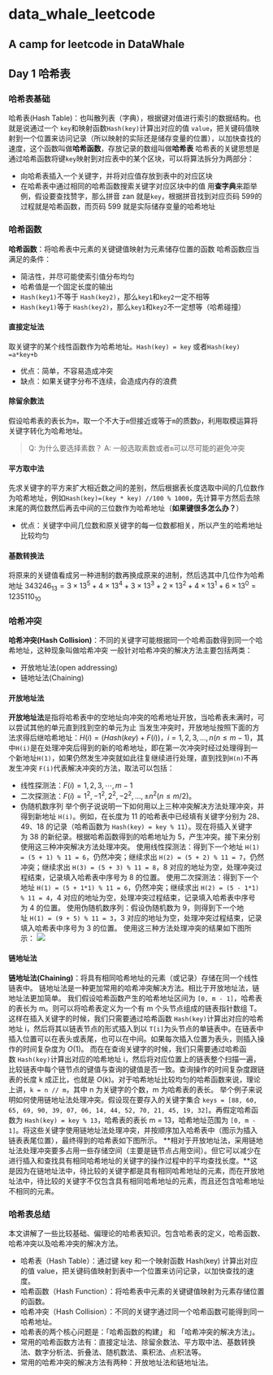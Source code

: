 # data_whale_leetcode
A camp for leetcode in DataWhale
---
## Day 1  哈希表
### 哈希表基础
哈希表(Hash Table)：也叫散列表（字典），根据键对值进行索引的数据结构。也就是说通过一个 `key`和映射函数`Hash(key)`计算出对应的值 `value`，把关键码值映射到一个位置来访问记录（所以映射的实际还是储存变量的位置），以加快查找的速度，这个函数叫做**哈希函数**，存放记录的数组叫做**哈希表**
哈希表的关键思想是通过哈希函数将键`key`映射到对应表中的某个区块，可以将算法拆分为两部分：
- 向哈希表插入一个关键字，并将对应值存放到表中的对应区块
- 在哈希表中通过相同的哈希函数搜索关键字对应区块中的值
用**查字典**来距举例，假设要查找赞字，那么拼音 zan 就是`key`，根据拼音找到对应页码 599的过程就是哈希函数，而页码 599 就是实际储存变量的哈希地址
### 哈希函数
**哈希函数**：将哈希表中元素的关键键值映射为元素储存位置的函数
哈希函数应当满足的条件：
- 简洁性，并尽可能使索引值分布均匀
- 哈希值是一个固定长度的输出
- `Hash(key1)`不等于 `Hash(key2)`，那么`key1`和`key2`一定不相等
- `Hash(key1)`等于 `Hash(key2)`，那么`key1`和`key2`不一定想等（哈希碰撞）
#### 直接定址法
取关键字的某个线性函数作为哈希地址。`Hash(key) = key` 或者`Hash(key) =a*key+b `
- 优点：简单，不容易造成冲突
- 缺点：如果关键字分布不连续，会造成内存的浪费
#### 除留余数法
假设哈希表的表长为`m`，取一个不大于`m`但接近或等于`m`的质数`p`，利用取模运算将关键字转化为哈希地址。
>Q: 为什么要选择素数？
> A: 一般选取素数或者`m`可以尽可能的避免冲突
#### 平方取中法
先求关键字的平方来扩大相近数之间的差别，然后根据表长度选取中间的几位数作为哈希地址，例如`Hash(key)=(key * key) //100 % 1000`，先计算平方然后去除末尾的两位数然后再去中间的三位数作为哈希地址（**如果键很多怎么办？**）
- 优点：关键字中间几位数和原关键字的每一位数都相关，所以产生的哈希地址比较均匀

#### 基数转换法
将原来的关键值看成另一种进制的数再换成原来的进制，然后选其中几位作为哈希地址 
$343246_{13} = 3 \times 13^5 + 4 \times 13^4 + 3 \times 13^3 + 2 \times 13^2 + 4 \times 13^1 + 6 \times 13^0 = 1235110_{10}$
### 哈希冲突
**哈希冲突(Hash Collision)**：不同的关键字可能根据同一个哈希函数得到同一个哈希地址，这种现象叫做哈希冲突
一般针对哈希冲突的解决方法主要包括两类：
- 开放地址法(open addressing)
- 链地址法(Chaining)
#### 开放地址法
**开放地址法**是指将哈希表中的空地址向冲突的哈希地址开放，当哈希表未满时，可以尝试其他的单元直到找到空的单元为止
当发生冲突时，开放地址按照下面的方法求得后继哈希地址：$H(i) = (Hash(key)+F(i))%m$，$i=1,2,3,...,n(n\leq m-1)$，其中`H(i)`是在处理冲突后得到的新的哈希地址，即在第一次冲突时经过处理得到一个新地址`H(1)`，如果仍然发生冲突就如此往复继续进行处理，直到找到`H(n)`不再发生冲突
`F(i)`代表解决冲突的方法，取法可以包括：
- 线性探测法：$F(i)=1,2,3,\cdots,m-1$
- 二次探测法：$F(i) = 1^2, -1^2, 2^2, -2^2, ..., \pm n^2(n \le m / 2)$。
- 伪随机数序列
举个例子说说明一下如何用以上三种冲突解决方法处理冲突，并得到新地址 `H(i)`。例如，在长度为 11 的哈希表中已经填有关键字分别为 28、49、18 的记录（哈希函数为 `Hash(key) = key % 11`）。现在将插入关键字为 38 的新纪录。根据哈希函数得到的哈希地址为 5，产生冲突。接下来分别使用这三种冲突解决方法处理冲突。
使用线性探测法：得到下一个地址 `H(1) = (5 + 1) % 11 = 6`，仍然冲突；继续求出 `H(2) = (5 + 2) % 11 = 7`，仍然冲突；继续求出 `H(3) = (5 + 3) % 11 = 8`，8 对应的地址为空，处理冲突过程结束，记录填入哈希表中序号为 8 的位置。
使用二次探测法：得到下一个地址 `H(1) = (5 + 1*1) % 11 = 6`，仍然冲突；继续求出 `H(2) = (5 - 1*1) % 11 = 4`，4 对应的地址为空，处理冲突过程结束，记录填入哈希表中序号为 4 的位置。
使用伪随机数序列：假设伪随机数为 9，则得到下一个地址 `H(1) = (9 + 5) % 11 = 3`，3 对应的地址为空，处理冲突过程结束，记录填入哈希表中序号为 3 的位置。
使用这三种方法处理冲突的结果如下图所示：
![](/_image/2022-05-16/72fd6d4ad61e0eff4f06e5894e8dc707.png?c=1)
#### 链地址法
**链地址法(Chaining)**：将具有相同哈希地址的元素（或记录）存储在同一个线性链表中。
链地址法是一种更加常用的哈希冲突解决方法。相比于开放地址法，链地址法更加简单。
我们假设哈希函数产生的哈希地址区间为 `[0, m - 1]`，哈希表的表长为 m。则可以将哈希表定义为一个有 m 个头节点组成的链表指针数组 T。
这样在插入关键字的时候，我们只需要通过哈希函数 `Hash(key)`计算出对应的哈希地址 i，然后将其以链表节点的形式插入到以 `T[i]`为头节点的单链表中。在链表中插入位置可以在表头或表尾，也可以在中间。如果每次插入位置为表头，则插入操作的时间复杂度为 $O(1)$。
而在在查询关键字的时候，我们只需要通过哈希函数 `Hash(key)`计算出对应的哈希地址 i，然后将对应位置上的链表整个扫描一遍，比较链表中每个链节点的键值与查询的键值是否一致。查询操作的时间复杂度跟链表的长度 k 成正比，也就是 $O(k)$。对于哈希地址比较均匀的哈希函数来说，理论上讲，`k = n // m`，其中 n 为关键字的个数，m 为哈希表的表长。
举个例子来说明如何使用链地址法处理冲突。假设现在要存入的关键字集合 `keys = [88, 60, 65, 69, 90, 39, 07, 06, 14, 44, 52, 70, 21, 45, 19, 32]`。再假定哈希函数为 `Hash(key) = key % 13`，哈希表的表长 m = 13，哈希地址范围为 `[0, m - 1]`。将这些关键字使用链地址法处理冲突，并按顺序加入哈希表中（图示为插入链表表尾位置），最终得到的哈希表如下图所示。
**相对于开放地址法，采用链地址法处理冲突要多占用一些存储空间（主要是链节点占用空间）。但它可以减少在进行插入和查找具有相同哈希地址的关键字的操作过程中的平均查找长度。**这是因为在链地址法中，待比较的关键字都是具有相同哈希地址的元素，而在开放地址法中，待比较的关键字不仅包含具有相同哈希地址的元素，而且还包含哈希地址不相同的元素。
### 哈希表总结
本文讲解了一些比较基础、偏理论的哈希表知识。包含哈希表的定义，哈希函数、哈希冲突以及哈希冲突的解决方法。
- 哈希表（Hash Table）：通过键 key 和一个映射函数 Hash(key) 计算出对应的值 value，把关键码值映射到表中一个位置来访问记录，以加快查找的速度。
- 哈希函数（Hash Function）：将哈希表中元素的关键键值映射为元素存储位置的函数。
- 哈希冲突（Hash Collision）：不同的关键字通过同一个哈希函数可能得到同一哈希地址。
- 哈希表的两个核心问题是：「哈希函数的构建」 和 「哈希冲突的解决方法」。
- 常用的哈希函数方法有：直接定址法、除留余数法、平方取中法、基数转换法、数字分析法、折叠法、随机数法、乘积法、点积法等。
- 常用的哈希冲突的解决方法有两种：开放地址法和链地址法。


